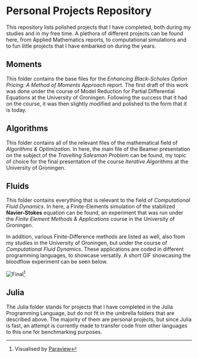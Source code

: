 # Personal Projects Repository
This repository lists polished projects that I have completed, both during my studies and in my free time. A plethora of different projects can be found here, from Applied Mathematics reports, to computational simulations and to fun little projects that I have embarked on during the years.

## Moments
This folder contains the base files for the *Enhancing Black-Scholes Option Pricing: A Method of Moments Approach* report. The first draft of this work was done under the course of Model Reduction for Partial Differential Equations at the University of Groningen. Following the success that it had on the course, it was then slightly modified and polished to the form that it is today.

## Algorithms
This folder contains all of the relevant files of the mathematical field of *Algorithms & Optimization*. In here, the main file of the Beamer presentation on the subject of the *Travelling Salesman Problem* can be found, my topic of choice for the final presentation of the course *Iterative Algorithms* at the University of Groningen.

## Fluids
This folder contains everything that is relevant to the field of *Computational Fluid Dynamics*. In here, a Finite-Elements simulation of the stabilized **Navier-Stokes** equation can be found, an experiment that was run under the *Finite Element Methods & Applications* course in the University of Groningen. 

In addition, various Finite-Difference methods are listed as well, also from my studies in the University of Groningen, but under the course of *Computational Fluid Dynamics*. These applications are coded in different programming languages, to showcase versatily. A short GIF showcasing the bloodflow experiment can be seen below.

![Final](https://github.com/user-attachments/assets/b8a73e2b-91be-428e-851e-b1cf42fbe003)[^1]

[^1]: Visualised by [Paraview](https://www.paraview.org/)

## Julia
The Julia folder stands for projects that I have completed in the Julia Programming Language, but do not fit in the umbrella folders that are described above. The majority of them are personal projects, but since Julia is fast, an attempt is currently made to transfer code from other languages to this one for benchmarking purposes.
